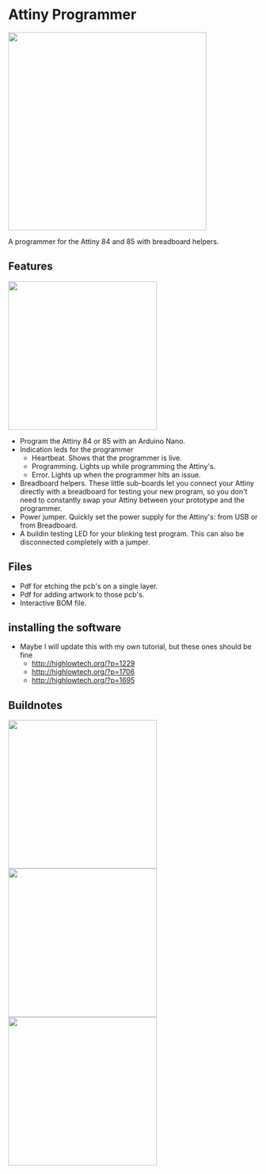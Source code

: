 # Attiny Programmer
<img src="https://raw.githubusercontent.com/PierreIsCoding/sdiy/main/Attiny_Programmer/images/20220211_144253.jpg" height="400" />

A programmer for the Attiny 84 and 85 with breadboard helpers.

## Features
<img src="https://raw.githubusercontent.com/PierreIsCoding/sdiy/main/Attiny_Programmer/images/20220211_145036.jpg" height="300" />

* Program the Attiny 84 or 85 with an Arduino Nano.
* Indication leds for the programmer
  * Heartbeat. Shows that the programmer is live.
  * Programming. Lights up while programming the Attiny's.
  * Error. Lights up when the programmer hits an issue.
* Breadboard helpers. These little sub-boards let you connect your Attiny directly with a breadboard for testing your new program, so you don't need to constantly swap your Attiny between your prototype and the programmer.
* Power jumper. Quickly set the power supply for the Attiny's: from USB or from Breadboard.
* A buildin testing LED for your blinking test program. This can also be disconnected completely with a jumper.

## Files
* Pdf for etching the pcb's on a single layer.
* Pdf for adding artwork to those pcb's.
* Interactive BOM file.

## installing the software
* Maybe I will update this with my own tutorial, but these ones should be fine
  * http://highlowtech.org/?p=1229 
  * http://highlowtech.org/?p=1706
  * http://highlowtech.org/?p=1695

## Buildnotes
<img src="https://raw.githubusercontent.com/PierreIsCoding/sdiy/main/Attiny_Programmer/images/20220211_144756.jpg" height="300" />
<img src="https://raw.githubusercontent.com/PierreIsCoding/sdiy/main/Attiny_Programmer/images/20220211_144345.jpg" height="300" />
<img src="https://raw.githubusercontent.com/PierreIsCoding/sdiy/main/Attiny_Programmer/images/20220211_144227.jpg" height="300" />



